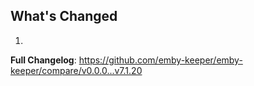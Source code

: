 ## What's Changed

1.

**Full Changelog**: https://github.com/emby-keeper/emby-keeper/compare/v0.0.0...v7.1.20
